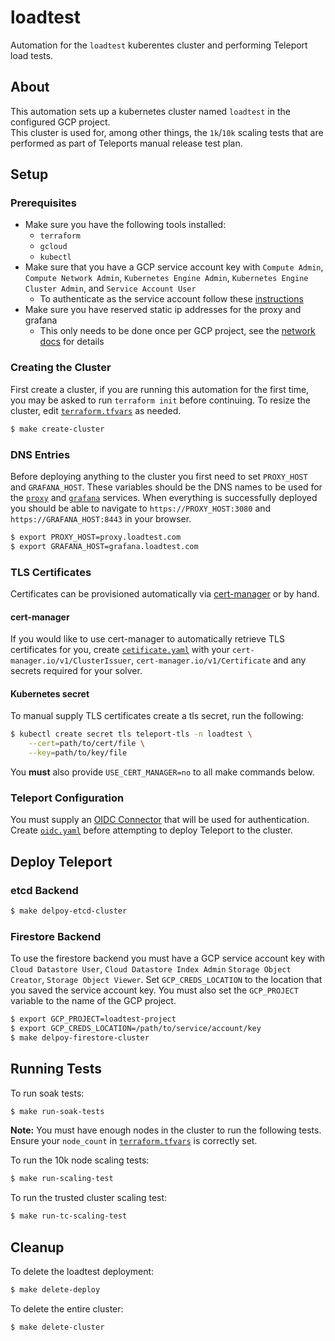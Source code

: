 # loadtest

Automation for the `loadtest` kuberentes cluster and performing Teleport load tests.

## About

This automation sets up a kubernetes cluster named `loadtest` in the configured GCP project.  
This cluster is used for, among other things, the `1k`/`10k` scaling tests that are performed as part of
Teleports manual release test plan.

## Setup

### Prerequisites
- Make sure you have the following tools installed:
    - `terraform`
    - `gcloud`
    - `kubectl`
- Make sure that you have a GCP service account key with `Compute Admin`, `Compute Network Admin`,
      `Kubernetes Engine Admin`, `Kubernetes Engine Cluster Admin`, and `Service Account User`
  - To authenticate as the service account follow these [instructions](https://cloud.google.com/docs/authentication/production)
- Make sure you have reserved static ip addresses for the proxy and grafana
  - This only needs to be done once per GCP project, see the [network docs](./network/README.md) for details

### Creating the Cluster

First create a cluster, if you are running this automation for the first time, you may be asked to run
`terraform init` before continuing. To resize the cluster, edit [`terraform.tfvars`](./cluster/terraform.tfvars) as needed.

```bash
$ make create-cluster
```

### DNS Entries
Before deploying anything to the cluster you first need to set `PROXY_HOST` and `GRAFANA_HOST`. These variables should
be the DNS names to be used for the [`proxy`](./k8s/proxy.yaml)  and [`grafana`](./k8s/grafana.yaml) services. When everything is successfully deployed you should be able
to navigate to `https://PROXY_HOST:3080` and `https://GRAFANA_HOST:8443` in your browser.

```bash
$ export PROXY_HOST=proxy.loadtest.com 
$ export GRAFANA_HOST=grafana.loadtest.com
```

### TLS Certificates

Certificates can be provisioned automatically via [cert-manager](https://cert-manager.io/) or by hand.

#### cert-manager
If you would like to use cert-manager to automatically retrieve TLS certificates for you, create 
[`cetificate.yaml`](./k8s/certificate.yaml) with your `cert-manager.io/v1/ClusterIssuer`, `cert-manager.io/v1/Certificate` and any
secrets required for your solver.

#### Kubernetes secret

To manual supply TLS certificates create a tls secret, run the following:

```bash
$ kubectl create secret tls teleport-tls -n loadtest \
    --cert=path/to/cert/file \
    --key=path/to/key/file
```

You **must** also provide `USE_CERT_MANAGER=no` to all make commands below.

### Teleport Configuration
You must supply an [OIDC Connector](https://goteleport.com/docs/enterprise/sso/oidc/) that will be used for authentication. Create [`oidc.yaml`](./teleport/oidc.yaml)
before attempting to deploy Teleport to the cluster.


## Deploy Teleport

### etcd Backend

```bash
$ make delpoy-etcd-cluster
```

### Firestore Backend

To use the firestore backend you must have a GCP service account key with `Cloud Datastore User`, `Cloud Datastore Index Admin`
`Storage Object Creator`, `Storage Object Viewer`. Set `GCP_CREDS_LOCATION` to the location that you saved the service account key. You
must also set the `GCP_PROJECT` variable to the name of the GCP project.

```bash
$ export GCP_PROJECT=loadtest-project
$ export GCP_CREDS_LOCATION=/path/to/service/account/key
$ make delpoy-firestore-cluster
```

## Running Tests

To run soak tests:

```bash
$ make run-soak-tests
```


**Note:** You must have enough nodes in the cluster to run the following tests. Ensure your `node_count` in [`terraform.tfvars`](./cluster/terraform.tfvars) is correctly set.

To run the 10k node scaling tests:

```bash
$ make run-scaling-test
```

To run the trusted cluster scaling test:
```bash
$ make run-tc-scaling-test
```

## Cleanup

To delete the loadtest deployment:
```bash
$ make delete-deploy
```


To delete the entire cluster:
```bash
$ make delete-cluster
```